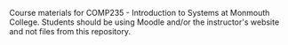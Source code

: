 Course materials for COMP235 - Introduction to Systems at Monmouth College. Students
should be using Moodle and/or the instructor's website and not files from
this repository. 
